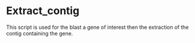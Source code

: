 # Extract_contig
This script is used for the blast a gene of interest  then the extraction of the contig containing the gene.
